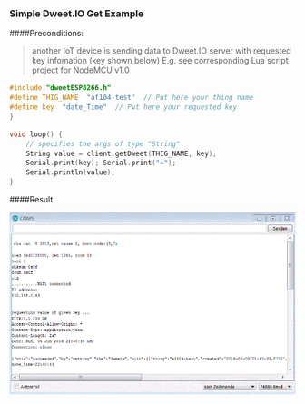 ### Simple Dweet.IO Get Example

####Preconditions: 

>another IoT device is sending data to Dweet.IO server with requested key infomation (key shown below)
>E.g. see corresponding Lua script project for NodeMCU v1.0

```C++
#include "dweetESP8266.h"
#define THIG_NAME  "af104-test"  // Put here your thing name
#define key  "date_Time"  // Put here your requested key
}
```

```C++
void loop() {
    // specifies the args of type "String"
    String value = client.getDweet(THIG_NAME, key);
    Serial.print(key); Serial.print("=");
    Serial.println(value);
}
```

####Result

![COM5](DweetIOgetResultCom5.GIF)

